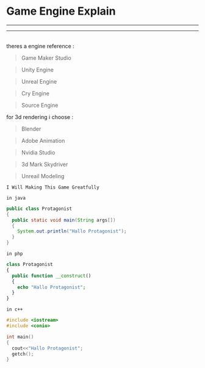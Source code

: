 <h1>Game Engine Explain</h1>
<hr>
<hr>
<br>
theres a engine reference : 

>Game Maker Studio

>Unity Engine

>Unreal Engine

>Cry Engine

>Source Engine


for 3d rendering i choose : 
 
>Blender

>Adobe Animation

>Nvidia Studio

>3d Mark Skydriver

>Unreail Modeling

```
I Will Making This Game Greatfully
```

`in java`

```java
public class Protagonist
{
  public static void main(String args[])
  {
    System.out.println("Hallo Protagonist");
  }
}
```

`in php`
```php
class Protagonist
{
  public function __construct()
  {
    echo "Hallo Protagonist";
  }
}
```

`in c++`

```c++
#include <iostream>
#include <conio>

int main()
{
  cout<<"Hallo Protagonist";
  getch();
}

```
